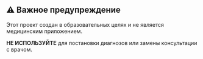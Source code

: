 ## ⚠️ Важное предупреждение

Этот проект создан в образовательных целях и не является медицинским приложением. 

**НЕ ИСПОЛЬЗУЙТЕ** для постановки диагнозов или замены консультации с врачом.
